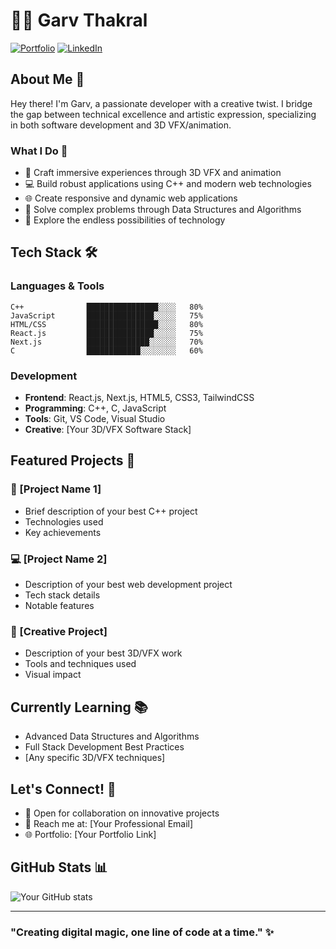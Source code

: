 # 👨‍💻 Garv Thakral

[![Portfolio](https://img.shields.io/badge/Portfolio-4285F4?style=for-the-badge&logo=Google-chrome&logoColor=white)](YOUR_PORTFOLIO_LINK)
[![LinkedIn](https://img.shields.io/badge/LinkedIn-0077B5?style=for-the-badge&logo=linkedin&logoColor=white)](YOUR_LINKEDIN_LINK)

## About Me 🚀

Hey there! I'm Garv, a passionate developer with a creative twist. I bridge the gap between technical excellence and artistic expression, specializing in both software development and 3D VFX/animation.

### What I Do 💫

- 🎨 Craft immersive experiences through 3D VFX and animation
- 💻 Build robust applications using C++ and modern web technologies
- 🌐 Create responsive and dynamic web applications
- 🧮 Solve complex problems through Data Structures and Algorithms
- 🚀 Explore the endless possibilities of technology

## Tech Stack 🛠️

### Languages & Tools
```text
C++              ████████████████░░░░   80%
JavaScript       ███████████████░░░░░   75%
HTML/CSS         ████████████████░░░░   80%
React.js         ███████████████░░░░░   75%
Next.js          ██████████████░░░░░░   70%
C                ████████████░░░░░░░░   60%
```

### Development
- **Frontend**: React.js, Next.js, HTML5, CSS3, TailwindCSS
- **Programming**: C++, C, JavaScript
- **Tools**: Git, VS Code, Visual Studio
- **Creative**: [Your 3D/VFX Software Stack]

## Featured Projects 🌟

### 🚀 [Project Name 1]
- Brief description of your best C++ project
- Technologies used
- Key achievements

### 💻 [Project Name 2]
- Description of your best web development project
- Tech stack details
- Notable features

### 🎨 [Creative Project]
- Description of your best 3D/VFX work
- Tools and techniques used
- Visual impact

## Currently Learning 📚

- Advanced Data Structures and Algorithms
- Full Stack Development Best Practices
- [Any specific 3D/VFX techniques]

## Let's Connect! 🤝

- 💼 Open for collaboration on innovative projects
- 📧 Reach me at: [Your Professional Email]
- 🌐 Portfolio: [Your Portfolio Link]

## GitHub Stats 📊

![Your GitHub stats](https://github-readme-stats.vercel.app/api?username=GarvThakral&show_icons=true&theme=dark)

---

### "Creating digital magic, one line of code at a time." ✨
<!---
GarvThakral/GarvThakral is a ✨ special ✨ repository because its `README.md` (this file) appears on your GitHub profile.
You can click the Preview link to take a look at your changes.
--->
